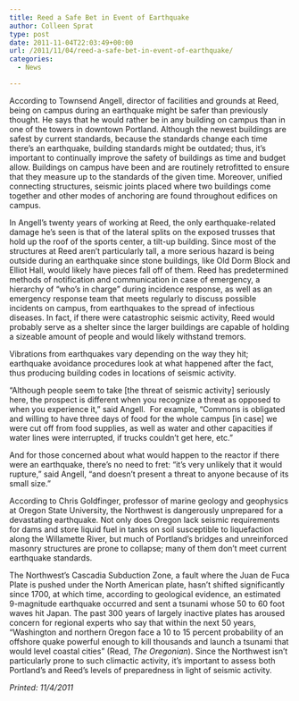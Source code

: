 ```yaml
---
title: Reed a Safe Bet in Event of Earthquake
author: Colleen Sprat
type: post
date: 2011-11-04T22:03:49+00:00
url: /2011/11/04/reed-a-safe-bet-in-event-of-earthquake/
categories:
  - News

---
```

According to Townsend Angell, director of facilities and grounds at Reed, being on campus during an earthquake might be safer than previously thought. He says that he would rather be in any building on campus than in one of the towers in downtown Portland. Although the newest buildings are safest by current standards, because the standards change each time there’s an earthquake, building standards might be outdated; thus, it’s important to continually improve the safety of buildings as time and budget allow. Buildings on campus have been and are routinely retrofitted to ensure that they measure up to the standards of the given time. Moreover, unified connecting structures, seismic joints placed where two buildings come together and other modes of anchoring are found throughout edifices on campus.

In Angell’s twenty years of working at Reed, the only earthquake-related damage he’s seen is that of the lateral splits on the exposed trusses that hold up the roof of the sports center, a tilt-up building. Since most of the structures at Reed aren’t particularly tall, a more serious hazard is being outside during an earthquake since stone buildings, like Old Dorm Block and Elliot Hall, would likely have pieces fall off of them. Reed has predetermined methods of notification and communication in case of emergency, a hierarchy of “who’s in charge” during incidence response, as well as an emergency response team that meets regularly to discuss possible incidents on campus, from earthquakes to the spread of infectious diseases. In fact, if there were catastrophic seismic activity, Reed would probably serve as a shelter since the larger buildings are capable of holding a sizeable amount of people and would likely withstand tremors.

Vibrations from earthquakes vary depending on the way they hit; earthquake avoidance procedures look at what happened after the fact, thus producing building codes in locations of seismic activity.

“Although people seem to take [the threat of seismic activity] seriously here, the prospect is different when you recognize a threat as opposed to when you experience it,” said Angell.  For example, “Commons is obligated and willing to have three days of food for the whole campus [in case] we were cut off from food supplies, as well as water and other capacities if water lines were interrupted, if trucks couldn’t get here, etc.”

And for those concerned about what would happen to the reactor if there were an earthquake, there’s no need to fret: “it’s very unlikely that it would rupture,” said Angell, “and doesn’t present a threat to anyone because of its small size.”

According to Chris Goldfinger, professor of marine geology and geophysics at Oregon State University, the Northwest is dangerously unprepared for a devastating earthquake. Not only does Oregon lack seismic requirements for dams and store liquid fuel in tanks on soil susceptible to liquefaction along the Willamette River, but much of Portland’s bridges and unreinforced masonry structures are prone to collapse; many of them don’t meet current earthquake standards.

The Northwest’s Cascadia Subduction Zone, a fault where the Juan de Fuca Plate is pushed under the North American plate, hasn’t shifted significantly since 1700, at which time, according to geological evidence, an estimated 9-magnitude earthquake occurred and sent a tsunami whose 50 to 60 foot waves hit Japan. The past 300 years of largely inactive plates has aroused concern for regional experts who say that within the next 50 years, “Washington and northern Oregon face a 10 to 15 percent probability of an offshore quake powerful enough to kill thousands and launch a tsunami that would level coastal cities” (Read, _The Oregonian_). Since the Northwest isn’t particularly prone to such climactic activity, it’s important to assess both Portland’s and Reed’s levels of preparedness in light of seismic activity.

_Printed: 11/4/2011_